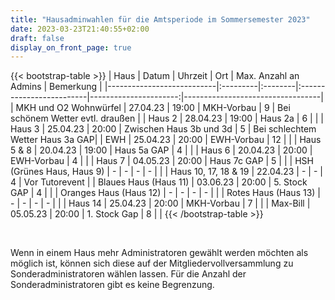 ```yaml
---
title: "Hausadminwahlen für die Amtsperiode im Sommersemester 2023"
date: 2023-03-23T21:40:55+02:00
draft: false
display_on_front_page: true
---
```


{{< bootstrap-table >}}
| Haus                      | Datum    | Uhrzeit | Ort                      | Max. Anzahl an Admins | Bemerkung                        |
|---------------------------|:---------|:--------|:-------------------------|----------------------:|----------------------------------|
| MKH und O2 Wohnwürfel     | 27.04.23 | 19:00   | MKH-Vorbau               | 9                     | Bei schönem Wetter evtl. draußen |
| Haus 2                    | 28.04.23 | 19:00   | Haus 2a                  | 6                     |                                  |
| Haus 3                    | 25.04.23 | 20:00   | Zwischen Haus 3b und 3d  | 5                     | Bei schlechtem Wetter Haus 3a GAP|
| EWH                       | 25.04.23 | 20:00   | EWH-Vorbau               | 12                    |                                  |
| Haus 5 & 8                | 20.04.23 | 19:00   | Haus 5a GAP              | 4                     |                                  |
| Haus 6                    | 20.04.23 | 20:00   | EWH-Vorbau               | 4                     |                                  |
| Haus 7                    | 04.05.23 | 20:00   | Haus 7c GAP              | 5                     |                                  |
| HSH (Grünes Haus, Haus 9) | -        | -       | -                        | -                     |                                  |
| Haus 10, 17, 18 & 19      | 22.04.23 | -       | -                        | 4                     | Vor Tutorevent                   |
| Blaues Haus (Haus 11)     | 03.06.23 | 20:00   | 5. Stock GAP             | 4                     |                                  |
| Oranges Haus (Haus 12)    | -        | -       | -                        | -                     |                                  |
| Rotes Haus (Haus 13)      | -        | -       | -                        | -                     |                                  |
| Haus 14                   | 25.04.23 | 20:00   | MKH-Vorbau               | 7                     |                                  |
| Max-Bill                  | 05.05.23 | 20:00   | 1. Stock Gap             | 8                     |                                  |
{{< /bootstrap-table >}}

&nbsp;

Wenn in einem Haus mehr Administratoren gewählt werden möchten als möglich ist, können sich diese auf der
Mitgliedervollversammlung zu Sonderadministratoren wählen lassen. Für die Anzahl der Sonderadministratoren gibt es keine
Begrenzung.
